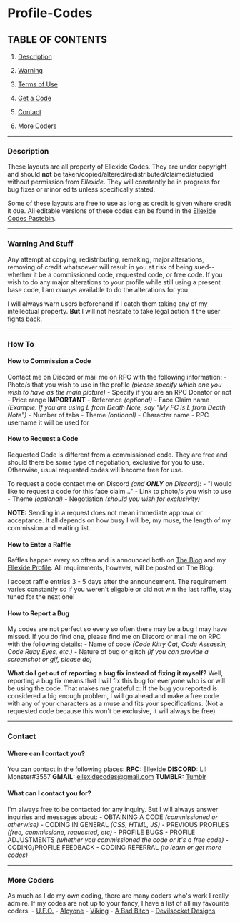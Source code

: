 # Profile-Codes
## TABLE OF CONTENTS
1) [Description](#description)

2) [Warning](#warning)

3) [Terms of Use](https://ellexide-codes.tumblr.com/disclaimer)

4) [Get a Code](#how-to)

5) [Contact](#contact)

6) [More Coders](#more-coders)

---

### Description

   These layouts are all property of Ellexide Codes. They are under copyright and should **not** be taken/copied/altered/redistributed/claimed/studied without permission from *Ellexide*. They will constantly be in progress for bug fixes or minor edits unless specifically stated.

   Some of these layouts are free to use as long as credit is given where credit it due. All editable versions of these codes can be found in the [Ellexide Codes Pastebin](https://pastebin.com/u/BappidyBoopidy).

---

### Warning And Stuff

   Any attempt at copying, redistributing, remaking, major alterations, removing of credit whatsoever will result in you at risk of being sued--whether it be a commissioned code, requested code, or free code. If you wish to do any major alterations to your profile while still using a present base code, I am *always* available to do the alterations for you. 

   I will always warn users beforehand if I catch them taking any of my intellectual property. **But** I will not hesitate to take legal action if the user fights back.

---

### How To

#### How to Commission a Code
   Contact me on Discord or mail me on RPC with the following information:
      - Photo/s that you wish to use in the profile *(please specify which one you wish to have as the main picture)*
      - Specify if you are an RPC Donator or not
      - Price range **IMPORTANT**
      - Reference *(optional)*
      - Face Claim name *(Example: If you are using L from Death Note, say "My FC is L from Death Note")*
      - Number of tabs
      - Theme *(optional)*
      - Character name
      - RPC username it will be used for

#### How to Request a Code
   Requested Code is different from a commissioned code. They are free and should there be some type of negotiation, exclusive for you to use. Otherwise, usual requested codes will become free for use.
   
   To request a code contact me on Discord *(and **ONLY** on Discord)*:
      - "I would like to request a code for this face claim..."
      - Link to photo/s you wish to use
      - Theme *(optional)*
      - Negotiation *(should you wish for exclusivity)*
      
   **NOTE:** Sending in a request does not mean immediate approval or acceptance. It all depends on how busy I will be, my muse, the length of my commission and waiting list.
   
#### How to Enter a Raffle
   Raffles happen every so often and is announced both on [The Blog](https://ellexide-codes.tumblr.com) and my [Ellexide Profile](https://roleplay.chat/profile.php?user=Ellexide). All requirements, however, will be posted on The Blog.
   
   I accept raffle entries 3 - 5 days after the announcement. The requirement varies constantly so if you weren't eligable or did not win the last raffle, stay tuned for the next one!
   
#### How to Report a Bug
   My codes are not perfect so every so often there may be a bug I may have missed. If you do find one, please find me on Discord or mail me on RPC with the following details:
      - Name of code *(Code Kitty Cat, Code Assassin, Code Ruby Eyes, etc.)*
      - Nature of bug or glitch *(if you can provide a screenshot or gif, please do)*
      
   **What do I get out of reporting a bug fix instead of fixing it myself?**
      Well, reporting a bug fix means that I will fix this bug for everyone who is or will be using the code. That makes me grateful c: If the bug you reported is considered a big enough problem, I will go ahead and make a free code with any of your characters as a muse and fits your specifications. (Not a requested code because this won't be exclusive, it will always be free)

---

### Contact

#### Where can I contact you?
   You can contact in the following places:
      **RPC:** Ellexide
      **DISCORD:** Lil Monster#3557
      **GMAIL:** ellexidecodes@gmail.com
      **TUMBLR:** [Tumblr](https://ellexide-codes.tumblr.com/ask)
       
#### What can I contact you for?
   I'm always free to be contacted for any inquiry. But I will always answer inquiries and messages about:
      - OBTAINING A CODE *(commissioned or otherwise)*
      - CODING IN GENERAL *(CSS, HTML, JS)*
      - PREVIOUS PROFILES *(free, commissione, requested, etc)*
      - PROFILE BUGS
      - PROFILE ADJUSTMENTS *(whether you commissioned the code or it's a free code)*
      - CODING/PROFILE FEEDBACK
      - CODING REFERRAL *(to learn or get more codes)*

---

### More Coders
   As much as I do my own coding, there are many coders who's work I really admire. If my codes are not up to your fancy, I have a list of all my favourite coders.
      - [U.F.O.](https://roleplay.chat/profile.php?user=UFO)
      - [Alcyone](https://roleplay.chat/profile.php?user=Alcyone)
      - [Viking](https://roleplay.chat/profile.php?user=Viking)
      - [A Bad Bitch](http://pastebin.com/u/A_Bad_Bitch)
      - [Devilsocket Designs](http://devilslocketdesigns.webs.com)

